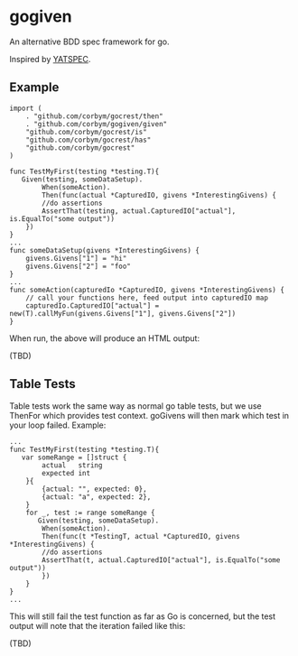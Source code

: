 # gogiven
An alternative BDD spec framework for go.

Inspired by [YATSPEC](https://github.com/bodar/yatspec).

## Example
```
import (
	. "github.com/corbym/gocrest/then"
	. "github.com/corbym/gogiven/given"
	"github.com/corbym/gocrest/is"
	"github.com/corbym/gocrest/has"
	"github.com/corbym/gocrest"
)

func TestMyFirst(testing *testing.T){
   Given(testing, someDataSetup).
        When(someAction).
        Then(func(actual *CapturedIO, givens *InterestingGivens) {
        //do assertions
        AssertThat(testing, actual.CapturedIO["actual"], is.EqualTo("some output"))
    })
}
...
func someDataSetup(givens *InterestingGivens) {
    givens.Givens["1"] = "hi"
    givens.Givens["2"] = "foo"
}
...
func someAction(capturedIo *CapturedIO, givens *InterestingGivens) {
    // call your functions here, feed output into capturedIO map
    capturedIo.CapturedIO["actual"] = new(T).callMyFun(givens.Givens["1"], givens.Givens["2"])
}
```

When run, the above will produce an HTML output:

(TBD)

## Table Tests

Table tests work the same way as normal go table tests, but we use ThenFor which provides test context. goGivens will then mark which test in your loop failed. Example:

```
...
func TestMyFirst(testing *testing.T){
   var someRange = []struct {
		actual   string
		expected int
	}{
		{actual: "", expected: 0},
		{actual: "a", expected: 2},
	}
	for _, test := range someRange {
	   Given(testing, someDataSetup).
		When(someAction).
		Then(func(t *TestingT, actual *CapturedIO, givens *InterestingGivens) {
		//do assertions
		AssertThat(t, actual.CapturedIO["actual"], is.EqualTo("some output"))
	    })
	}
}
...
```
This will still fail the test function as far as Go is concerned, but the test output will note that the iteration failed like this:

(TBD)
